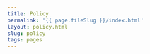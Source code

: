 ```yaml
---
title: Policy
permalink: '{{ page.fileSlug }}/index.html'
layout: policy.html
slug: policy
tags: pages
---
```



